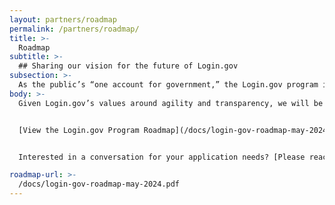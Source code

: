 ```yaml
---
layout: partners/roadmap
permalink: /partners/roadmap/
title: >-
  Roadmap
subtitle: >-
  ## Sharing our vision for the future of Login.gov
subsection: >-
  As the public’s “one account for government,” the Login.gov program is committed to being transparent with the agency partners and members of the public that it serves. The Login.gov program roadmap articulates the values of the Login.gov program, outlines strategic priorities, and documents how the program is approaching nuanced identity topics.
body: >-
  Given Login.gov’s values around agility and transparency, we will be using ongoing user research as well as feedback from agency partners to adapt these plans over time. We intend to update and reshare this artifact quarterly.


  [View the Login.gov Program Roadmap](/docs/login-gov-roadmap-may-2024.pdf){:class="caret"}


  Interested in a conversation for your application needs? [Please reach out](/partners/business-inquiries/){:class="caret"}

roadmap-url: >-
  /docs/login-gov-roadmap-may-2024.pdf
---
```

